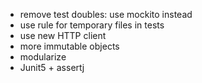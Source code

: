- remove test doubles: use mockito instead
- use rule for temporary files in tests
- use new HTTP client
- more immutable objects
- modularize
- Junit5 + assertj
